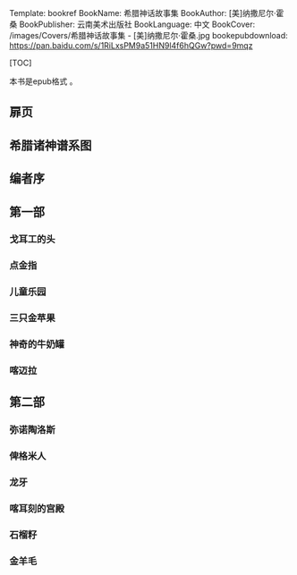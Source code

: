 Template: bookref
BookName: 希腊神话故事集
BookAuthor: [美]纳撒尼尔·霍桑
BookPublisher: 云南美术出版社
BookLanguage: 中文
BookCover: /images/Covers/希腊神话故事集 - [美]纳撒尼尔·霍桑.jpg
bookepubdownload: https://pan.baidu.com/s/1RiLxsPM9a51HN9l4f6hQGw?pwd=9mqz



[TOC]

本书是epub格式 。


## 扉页
## 希腊诸神谱系图
## 编者序
## 第一部
### 戈耳工的头
### 点金指
### 儿童乐园
### 三只金苹果
### 神奇的牛奶罐
### 喀迈拉
## 第二部
### 弥诺陶洛斯
### 俾格米人
### 龙牙
### 喀耳刻的宫殿
### 石榴籽
### 金羊毛